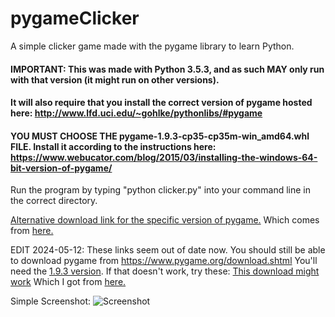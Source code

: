 # pygameClicker
A simple clicker game made with the pygame library to learn Python.
#### **IMPORTANT:** This was made with Python 3.5.3, and as such MAY only run with that version (it might run on other versions).
#### It will also require that you install the correct version of pygame hosted here: http://www.lfd.uci.edu/~gohlke/pythonlibs/#pygame
#### YOU MUST CHOOSE THE pygame-1.9.3-cp35-cp35m-win_amd64.whl FILE. Install it according to the instructions here: https://www.webucator.com/blog/2015/03/installing-the-windows-64-bit-version-of-pygame/
Run the program by typing "python clicker.py" into your command line in the correct directory.

[Alternative download link for the specific version of pygame.](https://files.pythonhosted.org/packages/0b/8c/109e25163da7144c0767b33d41d4674c4aa8cb88d18aa29fc02341f3981a/pygame-1.9.3-cp35-cp35m-win_amd64.whl)
Which comes from [here.](https://pypi.org/project/pygame/1.9.3/#files)

EDIT 2024-05-12: These links seem out of date now. You should still be able to download pygame from https://www.pygame.org/download.shtml
You'll need the [1.9.3 version](https://pypi.python.org/packages/61/06/3c25051549c252cc6fde01c8aeae90b96831370884504fe428a623316def/pygame-1.9.3.tar.gz#md5=ac744ea6952b68d5f2b6d02a6d8e836c).
If that doesn't work, try these:
[This download might work](https://files.pythonhosted.org/packages/0b/8c/109e25163da7144c0767b33d41d4674c4aa8cb88d18aa29fc02341f3981a/pygame-1.9.3-cp35-cp35m-win_amd64.whl)
Which I got from [here.](https://pypi.org/project/pygame/1.9.3/#files)

Simple Screenshot:
![Screenshot](http://lutzkellen.com/images/pyclicker.png)
